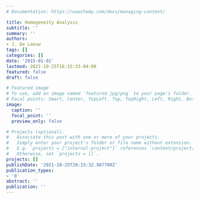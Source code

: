 ```yaml
---
# Documentation: https://wowchemy.com/docs/managing-content/

title: Homogeneity Analysis
subtitle: ''
summary: ''
authors:
- J. De Leeuw
tags: []
categories: []
date: '2015-01-01'
lastmod: 2021-10-25T16:15:33-04:00
featured: false
draft: false

# Featured image
# To use, add an image named `featured.jpg/png` to your page's folder.
# Focal points: Smart, Center, TopLeft, Top, TopRight, Left, Right, BottomLeft, Bottom, BottomRight.
image:
  caption: ''
  focal_point: ''
  preview_only: false

# Projects (optional).
#   Associate this post with one or more of your projects.
#   Simply enter your project's folder or file name without extension.
#   E.g. `projects = ["internal-project"]` references `content/project/deep-learning/index.md`.
#   Otherwise, set `projects = []`.
projects: []
publishDate: '2021-10-25T20:15:32.987700Z'
publication_types:
- '0'
abstract: ''
publication: ''
---
```


